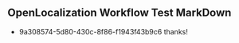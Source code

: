 ## OpenLocalization Workflow Test MarkDown
* 9a308574-5d80-430c-8f86-f1943f43b9c6 
thanks!<!--HONumber=Mar16_HO2-->
